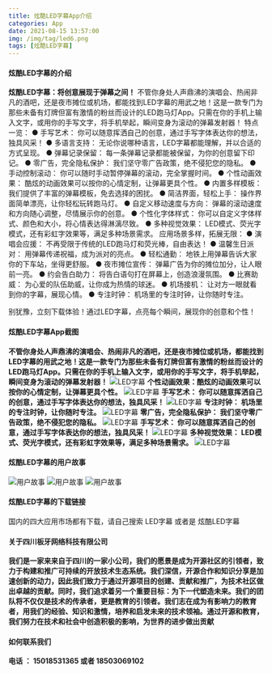 ```yaml
---
title: 炫酷LED字幕App介绍
categories: App
date: 2021-08-15 13:57:00
img: /img/tag/led6.png
tags: [炫酷LED字幕]
---
```


#### 炫酷LED字幕的介绍
  **炫酷LED字幕：将创意展现于弹幕之间！**
  不管你身处人声鼎沸的演唱会、热闹非凡的酒吧，还是夜市摊位或机场，都能找到LED字幕的用武之地！这是一款专门为那些未备有灯牌但富有激情的粉丝而设计的LED跑马灯App。只需在你的手机上输入文字，或用你的手写文字，将手机举起，瞬间变身为滚动的弹幕发射器！
  特点一览：
  ● 手写艺术： 你可以随意挥洒自己的创意，通过手写字体表达你的想法，独具风采！
  ● 多语言支持： 无论你说哪种语言，LED字幕都能理解，并以合适的方式呈现。
  ● 弹幕记录保留： 每一条弹幕记录都能被保留，为你的创意留下印记。
  ● 零广告，完全隐私保护： 我们坚守零广告政策，绝不侵犯您的隐私。
  ● 手动控制滚动： 你可以随时手动暂停弹幕的滚动，完全掌握时间。
  ● 个性动画效果： 酷炫的动画效果可以按你的心情定制，让弹幕更具个性。
  ● 内置多样模板： 我们提供了丰富的弹幕模板，免去选择的困扰。
  ● 简洁界面，轻松上手： 操作界面简单漂亮，让你轻松玩转跑马灯。
  ● 自定义移动速度与方向： 弹幕的滚动速度和方向随心调整，尽情展示你的创意。
  ● 个性化字体样式： 你可以自定义字体样式、颜色和大小，将心情表达得淋漓尽致。
  ● 多种视觉效果： LED模式、荧光字模式，还有彩虹字效果等，满足多种场景需求。
  应用场景多样，拓展无限：
  ● 演唱会应援： 不再受限于传统的LED跑马灯和荧光棒，自由表达！
  ● 温馨生日派对： 用弹幕传递祝福，成为派对的亮点。
  ● 轻松通勤： 地铁上用弹幕告诉大家你的下车站，坐得更舒服。
  ● 夜市摊位宣传： 弹幕广告为你的摊位加分，让人眼前一亮。
  ● 约会告白助力： 将告白语句打在屏幕上，创造浪漫氛围。
  ● 比赛助威： 为心爱的队伍助威，让你成为热情的球迷。
  ● 机场接机： 让对方一眼就看到你的字幕，展现心情。
  ● 专注时钟： 机场里的专注时钟，让你随时专注。

  别犹豫，立刻下载体验！通过LED字幕，点亮每个瞬间，展现你的创意和个性！

#### 炫酷LED字幕App截图 
**不管你身处人声鼎沸的演唱会、热闹非凡的酒吧，还是夜市摊位或机场，都能找到LED字幕的用武之地！这是一款专门为那些未备有灯牌但富有激情的粉丝而设计的LED跑马灯App。只需在你的手机上输入文字，或用你的手写文字，将手机举起，瞬间变身为滚动的弹幕发射器！**
![LED字幕](/img/led1.png)
**个性动画效果：酷炫的动画效果可以按你的心情定制，让弹幕更具个性。**
![LED字幕](/img/led2.png)
**手写艺术： 你可以随意挥洒自己的创意，通过手写字体表达你的想法，独具风采！**
![LED字幕](/img/led3.png)
**专注时钟： 机场里的专注时钟，让你随时专注。**
![LED字幕](/img/led4.png)
**零广告，完全隐私保护： 我们坚守零广告政策，绝不侵犯您的隐私。**
![LED字幕](/img/led5.png)
**手写艺术： 你可以随意挥洒自己的创意，通过手写字体表达你的想法，独具风采！**
![LED字幕](/img/led6.png)
**多种视觉效果： LED模式、荧光字模式，还有彩虹字效果等，满足多种场景需求。**
![LED字幕](/img/led2.png)

#### 炫酷LED字幕的用户故事

![用户故事](/img/leduser1.png)
![用户故事](/img/leduser2.png)
![用户故事](/img/leduser3.png)

#### 炫酷LED字幕的下载链接
国内的四大应用市场都有下载，请自己搜索 LED字幕 或者是 炫酷LED字幕 


#### 关于四川板牙网络科技有限公司

**我们是一家来来自于四川的一家小公司，我们的愿景是成为开源社区的引领者，致力于构建和推广可持续的开放技术生态系统。我们深信，开源合作和知识分享是加速创新的动力，因此我们致力于通过开源项目的创建、贡献和推广，为技术社区做出卓越的贡献。同时，我们追求着另一个重要目标：为下一代塑造未来。我们的团队将不仅仅是技术的传承者，更是教育的引领者。我们志在成为有影响力的教育者，用我们的经验、知识和激情，培养和启发未来的技术领袖。通过开源和教育，我们努力在技术和社会中创造积极的影响，为世界的进步做出贡献**

#### 如何联系我们
**电话 ： 15018531365  或者 18503069102**
